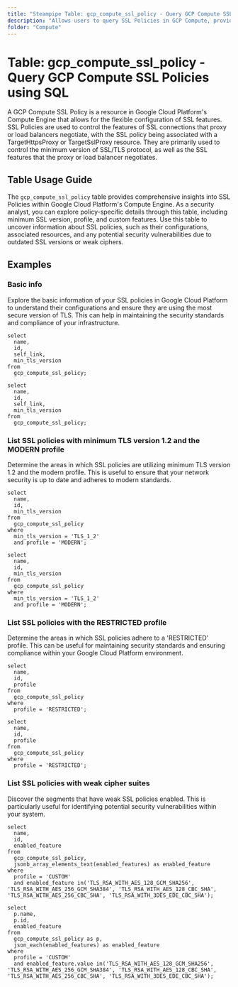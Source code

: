 ```yaml
---
title: "Steampipe Table: gcp_compute_ssl_policy - Query GCP Compute SSL Policies using SQL"
description: "Allows users to query SSL Policies in GCP Compute, providing insights into the SSL policies and their configurations."
folder: "Compute"
---
```


# Table: gcp_compute_ssl_policy - Query GCP Compute SSL Policies using SQL

A GCP Compute SSL Policy is a resource in Google Cloud Platform's Compute Engine that allows for the flexible configuration of SSL features. SSL Policies are used to control the features of SSL connections that proxy or load balancers negotiate, with the SSL policy being associated with a TargetHttpsProxy or TargetSslProxy resource. They are primarily used to control the minimum version of SSL/TLS protocol, as well as the SSL features that the proxy or load balancer negotiates.

## Table Usage Guide

The `gcp_compute_ssl_policy` table provides comprehensive insights into SSL Policies within Google Cloud Platform's Compute Engine. As a security analyst, you can explore policy-specific details through this table, including minimum SSL version, profile, and custom features. Use this table to uncover information about SSL policies, such as their configurations, associated resources, and any potential security vulnerabilities due to outdated SSL versions or weak ciphers.

## Examples

### Basic info
Explore the basic information of your SSL policies in Google Cloud Platform to understand their configurations and ensure they are using the most secure version of TLS. This can help in maintaining the security standards and compliance of your infrastructure.

```sql+postgres
select
  name,
  id,
  self_link,
  min_tls_version
from
  gcp_compute_ssl_policy;
```

```sql+sqlite
select
  name,
  id,
  self_link,
  min_tls_version
from
  gcp_compute_ssl_policy;
```

### List SSL policies with minimum TLS version 1.2 and the MODERN profile
Determine the areas in which SSL policies are utilizing minimum TLS version 1.2 and the modern profile. This is useful to ensure that your network security is up to date and adheres to modern standards.

```sql+postgres
select
  name,
  id,
  min_tls_version
from
  gcp_compute_ssl_policy
where
  min_tls_version = 'TLS_1_2'
  and profile = 'MODERN';
```

```sql+sqlite
select
  name,
  id,
  min_tls_version
from
  gcp_compute_ssl_policy
where
  min_tls_version = 'TLS_1_2'
  and profile = 'MODERN';
```

### List SSL policies with the RESTRICTED profile
Determine the areas in which SSL policies adhere to a 'RESTRICTED' profile. This can be useful for maintaining security standards and ensuring compliance within your Google Cloud Platform environment.

```sql+postgres
select
  name,
  id,
  profile
from
  gcp_compute_ssl_policy
where
  profile = 'RESTRICTED';
```

```sql+sqlite
select
  name,
  id,
  profile
from
  gcp_compute_ssl_policy
where
  profile = 'RESTRICTED';
```

### List SSL policies with weak cipher suites
Discover the segments that have weak SSL policies enabled. This is particularly useful for identifying potential security vulnerabilities within your system.

```sql+postgres
select
  name,
  id,
  enabled_feature
from
  gcp_compute_ssl_policy,
  jsonb_array_elements_text(enabled_features) as enabled_feature
where
  profile = 'CUSTOM'
  and enabled_feature in('TLS_RSA_WITH_AES_128_GCM_SHA256', 'TLS_RSA_WITH_AES_256_GCM_SHA384', 'TLS_RSA_WITH_AES_128_CBC_SHA', 'TLS_RSA_WITH_AES_256_CBC_SHA', 'TLS_RSA_WITH_3DES_EDE_CBC_SHA');
```

```sql+sqlite
select
  p.name,
  p.id,
  enabled_feature
from
  gcp_compute_ssl_policy as p,
  json_each(enabled_features) as enabled_feature
where
  profile = 'CUSTOM'
  and enabled_feature.value in('TLS_RSA_WITH_AES_128_GCM_SHA256', 'TLS_RSA_WITH_AES_256_GCM_SHA384', 'TLS_RSA_WITH_AES_128_CBC_SHA', 'TLS_RSA_WITH_AES_256_CBC_SHA', 'TLS_RSA_WITH_3DES_EDE_CBC_SHA');
```